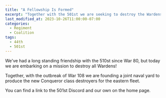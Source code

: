 ```yaml
---
title: "A Fellowship Is Formed"
excerpt: "Together with the 501st we are seeking to destroy the Wardens, perhaps once and forall!"
last_modified_at: 2023-10-26T11:00:00-07:00
categories:
  - Regiment
  - Coalition
tags:
  - 44th
  - 501st
---
```


We've had a long standing friendship with the 510st since War 80, but today we are embarking on a mission to destroy all Wardens!

Together, with the outbreak of War 108 we are founding a joint naval yard to produce the new Conqueror class destroyers for the eastern fleet.

You can find a link to the 501st Discord and our own on the home page.
